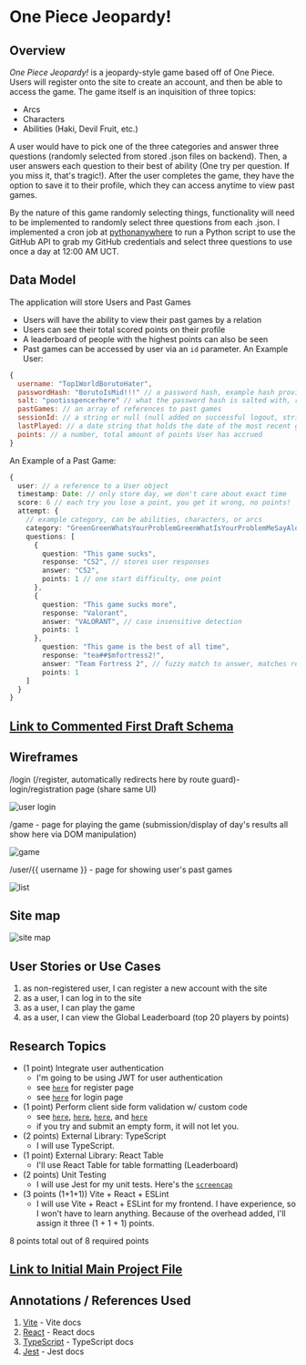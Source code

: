 # One Piece Jeopardy! 

## Overview

*One Piece Jeopardy!* is a jeopardy-style game based off of One Piece. Users will register onto the site to create an account, and then be able to access the game. The game itself is an inquisition of three topics:
* Arcs
* Characters
* Abilities (Haki, Devil Fruit, etc.)

A user would have to pick one of the three categories and answer three questions (randomly selected from stored .json files on backend). Then, a user answers each question to their best of ability (One try per question. If you miss it, that's tragic!). After the user completes the game, they have the option to save it to their profile, which they can access anytime to view past games.

By the nature of this game randomly selecting things, functionality will need to be implemented to randomly select three questions from each .json. I implemented a cron job at [pythonanywhere](https://www.pythonanywhere.com) to run a Python script to use the GitHub API to grab my GitHub credentials and select three questions to use once a day at 12:00 AM UCT. 

## Data Model

The application will store Users and Past Games 

* Users will have the ability to view their past games by a relation
* Users can see their total scored points on their profile
* A leaderboard of people with the highest points can also be seen
* Past games can be accessed by user via an `id` parameter.
An Example User:

```javascript
{
  username: "Top1WorldBorutoHater",
  passwordHash: "BorutoIsMid!!!" // a password hash, example hash provided
  salt: "pootisspencerhere" // what the password hash is salted with, randomly generated per user
  pastGames: // an array of references to past games
  sessionId: // a string or null (null added on successful logout, string added as a randomly generated string on successful login)
  lastPlayed: // a date string that holds the date of the most recent game the user has played (null if hasn't played a game yet)
  points: // a number, total amount of points User has accrued
}
```

An Example of a Past Game:

```typescript
{
  user: // a reference to a User object
  timestamp: Date: // only store day, we don't care about exact time
  score: 6 // each try you lose a point, you get it wrong, no points!
  attempt: {
    // example category, can be abilities, characters, or arcs
    category: "GreenGreenWhatsYourProblemGreenWhatIsYourProblemMeSayAloneRampMeSayAloneRamp"
    questions: [
      {
        question: "This game sucks",
        response: "CS2", // stores user responses
        answer: "CS2",
        points: 1 // one start difficulty, one point
      },
      {
        question: "This game sucks more",
        response: "Valorant",
        answer: "VALORANT", // case insensitive detection
        points: 1
      },
        question: "This game is the best of all time",
        response: "tea##$mfortress2!",
        answer: "Team Fortress 2", // fuzzy match to answer, matches result
        points: 1
    ]
  }
}
```


## [Link to Commented First Draft Schema](backend/db.ts) 

## Wireframes

/login (/register, automatically redirects here by route guard)- login/registration page (share same UI)

![user login](documentation/login.jpg)

/game - page for playing the game (submission/display of day's results all show here via DOM manipulation)

![game](documentation/game.jpg)

/user/{{ username }} - page for showing user's past games

![list](documentation/profile.jpg)

## Site map

![site map](documentation/site-map.jpg)

## User Stories or Use Cases

1. as non-registered user, I can register a new account with the site
2. as a user, I can log in to the site
4. as a user, I can play the game
3. as a user, I can view the Global Leaderboard (top 20 players by points)

## Research Topics

* (1 point) Integrate user authentication
    * I'm going to be using JWT for user authentication
    * see <code>[here](frontend/src/views/Register/Register.tsx)</code> for register page
    * see <code>[here](frontend/src/views/Login/Login.tsx)</code> for login page
* (1 point) Perform client side form validation w/ custom code
    * see <code>[here](frontend/src/views/Register/Register.tsx)</code>, <code>[here](frontend/src/views/Login/Login.tsx)</code>, <code>[here](frontend/src/components/Profile/ChangeUsername.tsx)</code>, and <code>[here](frontend/src/components/Profile/ChangeAvatar.tsx)</code>
    * if you try and submit an empty form, it will not let you.
* (2 points) External Library: TypeScript
    * I will use TypeScript.
* (1 point) External Library: React Table
    * I'll use React Table for table formatting (Leaderboard)
* (2 points) Unit Testing
    * I will use Jest for my unit tests. Here's the <code>[screencap](documentation/test-suite.png)</code>
* (3 points (1+1+1)) Vite + React + ESLint
    * I will use Vite + React + ESLint for my frontend. I have experience, so I won't have to learn anything. Because of the overhead added, I'll assign it three (1 + 1 + 1) points.

8 points total out of 8 required points


## [Link to Initial Main Project File](backend/app.ts)

## Annotations / References Used

1. [Vite](https://vitejs.dev/guide/)  -    Vite docs
2. [React](https://react.dev/reference/react) - React docs
3. [TypeScript](https://www.typescriptlang.org/docs/handbook/intro.html)  -  TypeScript docs
4. [Jest](https://jestjs.io/docs/getting-started)  -  Jest docs

